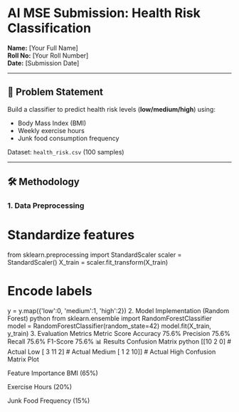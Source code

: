# AI MSE Submission: Health Risk Classification
**Name:** [Your Full Name]  
**Roll No:** [Your Roll Number]  
**Date:** [Submission Date]  

---

## 🎯 Problem Statement
Build a classifier to predict health risk levels (**low/medium/high**) using:
- Body Mass Index (BMI)
- Weekly exercise hours
- Junk food consumption frequency

Dataset: `health_risk.csv` (100 samples)

---

## 🛠 Methodology
### 1. Data Preprocessing
# Standardize features
from sklearn.preprocessing import StandardScaler
scaler = StandardScaler()
X_train = scaler.fit_transform(X_train)

# Encode labels
y = y.map({'low':0, 'medium':1, 'high':2})
2. Model Implementation (Random Forest)
python
from sklearn.ensemble import RandomForestClassifier
model = RandomForestClassifier(random_state=42)
model.fit(X_train, y_train)
3. Evaluation Metrics
Metric	Score
Accuracy	75.6%
Precision	75.6%
Recall	75.6%
F1-Score	75.6%
📊 Results
Confusion Matrix
python
[[10  2  0]  # Actual Low
 [ 3 11  2]  # Actual Medium
 [ 1  2 10]] # Actual High
Confusion Matrix Plot

Feature Importance
BMI (65%)

Exercise Hours (20%)

Junk Food Frequency (15%)
